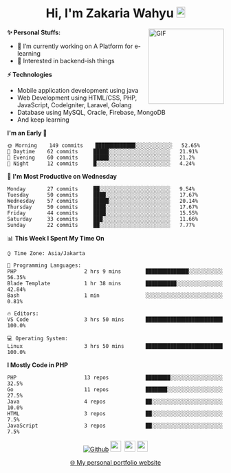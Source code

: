 <h1 align="center">Hi, I'm Zakaria Wahyu <img src="https://github.com/TheDudeThatCode/TheDudeThatCode/blob/master/Assets/Hi.gif" width="20px" height="25px"></h1>

<img align="right" alt="GIF" height="175px" src="https://www.nayakapratama.co.id/wp-content/uploads/2019/07/Website-Maintenance.gif" />

**✨ Personal Stuffs:**
- 🔭 I’m currently working on A Platform for e-learning 
- 🌱 Interested in backend-ish things

**⚡ Technologies**
- Mobile application development using java
- Web Development using HTML/CSS, PHP, JavaScript, CodeIgniter, Laravel, Golang
- Database using MySQL, Oracle, Firebase, MongoDB
- And keep learning

<!--START_SECTION:waka-->
**I'm an Early 🐤** 

```text
🌞 Morning    149 commits    █████████████░░░░░░░░░░░░   52.65% 
🌆 Daytime    62 commits     █████░░░░░░░░░░░░░░░░░░░░   21.91% 
🌃 Evening    60 commits     █████░░░░░░░░░░░░░░░░░░░░   21.2% 
🌙 Night      12 commits     █░░░░░░░░░░░░░░░░░░░░░░░░   4.24%

```
📅 **I'm Most Productive on Wednesday** 

```text
Monday       27 commits     ██░░░░░░░░░░░░░░░░░░░░░░░   9.54% 
Tuesday      50 commits     ████░░░░░░░░░░░░░░░░░░░░░   17.67% 
Wednesday    57 commits     █████░░░░░░░░░░░░░░░░░░░░   20.14% 
Thursday     50 commits     ████░░░░░░░░░░░░░░░░░░░░░   17.67% 
Friday       44 commits     ████░░░░░░░░░░░░░░░░░░░░░   15.55% 
Saturday     33 commits     ███░░░░░░░░░░░░░░░░░░░░░░   11.66% 
Sunday       22 commits     ██░░░░░░░░░░░░░░░░░░░░░░░   7.77%

```


📊 **This Week I Spent My Time On** 

```text
⌚︎ Time Zone: Asia/Jakarta

💬 Programming Languages: 
PHP                      2 hrs 9 mins        ██████████████░░░░░░░░░░░   56.35% 
Blade Template           1 hr 38 mins        ██████████░░░░░░░░░░░░░░░   42.84% 
Bash                     1 min               ░░░░░░░░░░░░░░░░░░░░░░░░░   0.81%

🔥 Editors: 
VS Code                  3 hrs 50 mins       █████████████████████████   100.0%

💻 Operating System: 
Linux                    3 hrs 50 mins       █████████████████████████   100.0%

```

**I Mostly Code in PHP** 

```text
PHP                      13 repos            ████████░░░░░░░░░░░░░░░░░   32.5% 
Go                       11 repos            ███████░░░░░░░░░░░░░░░░░░   27.5% 
Java                     4 repos             ██░░░░░░░░░░░░░░░░░░░░░░░   10.0% 
HTML                     3 repos             ██░░░░░░░░░░░░░░░░░░░░░░░   7.5% 
JavaScript               3 repos             ██░░░░░░░░░░░░░░░░░░░░░░░   7.5%

```



<!--END_SECTION:waka-->

<p align="center">
<a href="https://github.com/zakariawahyu" target="_blank"><img alt="Github" src="https://img.shields.io/badge/GitHub-%2312100E.svg?&style=for-the-badge&logo=Github&logoColor=white" /></a>
<a href="https://www.twitter.com/_zakariawahyu"><img src="https://img.shields.io/badge/twitter-%231DA1F2.svg?&style=for-the-badge&logo=twitter&logoColor=white" height=25></a> 
<a href="https://www.linkedin.com/in/zakariawahyu"><img src="https://img.shields.io/badge/linkedin-%230077B5.svg?&style=for-the-badge&logo=linkedin&logoColor=white" height=25></a> 
<a href="https://www.instagram.com/_zakariawahyu"><img src="https://img.shields.io/badge/instagram-%23E4405F.svg?&style=for-the-badge&logo=instagram&logoColor=white" height=25></a></p>
<p align="center"><a href="https://www.zakariawahyu.com" target="_blank">🌐 My personal portfolio website</a></p>
